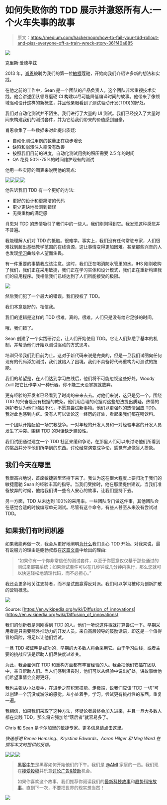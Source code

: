 # 如何失败你的 TDD 展示并激怒所有人:一个火车失事的故事

> 原文：<https://medium.com/hackernoon/how-to-fail-your-tdd-rollout-and-piss-everyone-off-a-train-wreck-story-361f40a885>

![](img/3c611927cdd69e4ed3ea09d619de9580.png)

克里斯·爱德华兹

2013 年，[肖恩](https://twitter.com/SeanDunn10)被聘为我们的第一位[敏捷](https://hackernoon.com/tagged/agile)蔻驰，开始向我们介绍许多新的想法和实践。

在他之前的工作中，Sean 是一个团队的产品负责人，这个团队非常重视技术实践。他会讲述团队领导磨砺 CI 构建以尽可能降低编译时间的故事。他带来了像领域驱动设计这样的新概念，并且他亲眼看到了测试驱动开发(TDD)的好处。

我们对自动化测试并不陌生。我们进行了大量的 UI 测试。我们已经投入了大量时间来构建我们的测试套件，并为它给我们带来的价值感到自豪。

肖恩收集了一些数据来对此提出质疑:

*   自动化测试用例的数量正在稳步增长
*   缺陷和崩溃注入率没有改善
*   按照我们目前的进度，自动化测试用例的积压需要 2.5 年的时间
*   QA 花费 50%-75%的时间维护现有的测试

他用一些实际的图表来说明他的观点:

![](img/da0a2a0a49b257b49101761ec4bcbc3b.png)![](img/7845e3022abfb3e960611ce56c6e28d7.png)![](img/16e4ae7c9d0be58a760330efd30f2dac.png)![](img/da00c3e3513ff992b2efb535bdd2d07b.png)

他告诉我们 TDD 有一个更好的方法:

*   更好的设计和更简洁的代码
*   更少更快地检测到错误
*   无畏重构的满足感

肖恩对 TDD 的热情吸引了我们中的一些人。我们刚刚得到它。我发现这种感觉并不普遍。

我能理解人们对 TDD 的抵触。很难学。事实上，我们没有任何常驻专家，人们很难找到超出基础教学范围的在线资源，这让事情变得更加困难。甚至那些兴奋的人也发现[学习](https://hackernoon.com/tagged/learning)曲线令人望而生畏。

有一件重要的事情我应该注意。这时，我们正在喝消防水管里的水。IHS 刚刚收购了我们，我们正在采用敏捷，我们正在学习实体和设计模式，我们正在重新构建我们的应用程序。我相信我们已经达到了人们所能接受的极限。

![](img/efb39e166d4aac8b9a79186f609ee402.png)

然后我们犯了一个最大的错误。我们授权了 TDD。

我们本意是好的。相信我。

我们的逻辑是这样的:TDD 很难。真的。很难。人们只是没有给它足够的时间。

哦，我们错了。

Sean 创建了一个实践研讨会，让人们开始使用 TDD。它让人们熟悉了基本的机制，并帮助他们开始以测试驱动的方式思考。

培训只带我们到目前为止。这对于新代码来说是完美的，但是一旦我们试图向任何现有的代码添加测试，我们就陷入了困境。我们不具备将代码重构为可测试的技能。

我们的希望是，在人们达到学习曲线后，他们将不可能忽视这些好处。Woody Zuill 把它比作学习一种乐器。你不能三天没掌握就放弃。

更有经验的开发者已经看到了时尚的来来去去。对他们来说，这只是另一个。围绕 TDD 的兴奋是没有根据的教条。他们用合理的论据对这些想法提出质疑。热情的拥护者认为他们顽固不化，不愿意尝试新事物。他们以更强烈的热情回应 TDD。我对此也感到内疚。没有人可以谈论这一经历的好处，看起来我们都在喝饮料。

一个团队开始酝酿一场宗教战争。一对年轻的开发人员和一对经验丰富的开发人员发生了冲突。围绕 TDD 的对话缺乏建设性。

我们试图通过建立一个 TDD 社区来缓和争论，在那里人们可以来讨论他们所看到的挑战并分享他们所学到的东西。讨论经常演变成争论，感觉有点像盲人摸象。

## 我们今天在哪里

我很高兴地说，首席敏捷转型坚持下来了。我认为这在很大程度上要归功于我们的敏捷蔻驰 Sean 的经验丰富的指导。当我们受挫时，他在那里提供建议。当我们准备放弃的时候，他给我们讲一些令人安心的故事，让我们坚持下去。

另一方面，TDD 从未达到 100%的采用率。一些团队专门做这件事，其他团队会在感觉合适的时候编写单元测试。尽管有这个命令，有些人甚至从来没有尝试过 TDD。

## 如果我们有时间机器

如果我能再做一次，我会从更好地阐明[为什么](https://www.youtube.com/watch?v=zU3fIEPfctQ)我们关心 TDD 开始。对我来说，最有说服力的理由是鲍勃叔叔在[这篇文章](https://8thlight.com/blog/uncle-bob/2014/04/25/MonogamousTDD.html)中给出的理由:

> “如果你有一个你非常信任的测试套件，以至于你愿意仅仅基于那些通过的测试来部署系统；如果测试套件可以在几秒钟或几分钟内执行，那么您就可以快速轻松地清理代码，而不必担心。”

我还会更多地关注支持者，而不是试图赢得反对派。我们可以学习被称为创新扩散的营销概念。

![](img/90aabc58c8e6714bb5130921cd4857be.png)

Source: [https://en.wikipedia.org/wiki/Diffusion_of_innovations](https://en.wikipedia.org/wiki/Diffusion_of_innovations)

我们的创新者是刚刚得到 TDD 的人。他们一听说这件事就打算尝试一下。早期采用者是只需要额外推动力的开发人员。来自高层领导的鼓励话语，即这是一个值得冒的风险，将足以让他们尝试。

一旦 TDD 被证明是成功的，早期的大多数人将会采用它。由于学习曲线，或者主要的挑战应该是帮助人们尽快度过难关。

为此，我会雇佣在 TDD 和重构方面都有丰富经验的人。我会把他们安插在团队中，亲自帮助人们。当人们感到沮丧时，他们可以从经验中说出好处，讲故事给他们希望事情会变得更好。

我也主张从小处着手，在进步之前积累技能。走极端，说我们应该“TDD 一切”可以创建一个沉没或游泳的感觉。从小处着手。学习。尝试更有挑战性的东西。重复一遍。

我相信，如果我们采取了这种方法，怀疑论者最终会加入进来，并且一旦大多数人都在实践 TDD，那么将它强加给“落后者”就容易多了。

Chris 和 Sean 是卡尔加里的敏捷专家。更多信息请点击[这里](http://www.chrisandseanagile.com/)。

*快速感谢 Renee Hemsing、Krystina Edwards、Aaron Hilger 和 Meg Ward 在撰写本文时提供的反馈。*

[![](img/50ef4044ecd4e250b5d50f368b775d38.png)](http://bit.ly/HackernoonFB)[![](img/979d9a46439d5aebbdcdca574e21dc81.png)](https://goo.gl/k7XYbx)[![](img/2930ba6bd2c12218fdbbf7e02c8746ff.png)](https://goo.gl/4ofytp)

> [黑客中午](http://bit.ly/Hackernoon)是黑客如何开始他们的下午。我们是 [@AMI](http://bit.ly/atAMIatAMI) 家庭的一员。我们现在[接受投稿](http://bit.ly/hackernoonsubmission)并乐意[讨论广告&赞助](mailto:partners@amipublications.com)机会。
> 
> 如果你喜欢这个故事，我们推荐你阅读我们的[最新科技故事](http://bit.ly/hackernoonlatestt)和[趋势科技故事](https://hackernoon.com/trending)。直到下一次，不要把世界的现实想当然！

![](img/be0ca55ba73a573dce11effb2ee80d56.png)